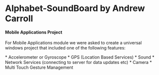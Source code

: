 # Alphabet-SoundBoard by Andrew Carroll


<h4> Mobile Applications Project </h4>

<p> For Mobile Applications module we were asked to create a universal windows project that included one of the following features: </p>
* Accelerometer or Gyroscope  
* GPS (Location Based Services) 
* Sound 
* Network Services (connecting to server for data updates etc) 
* Camera 
* Multi Touch Gesture Management 
